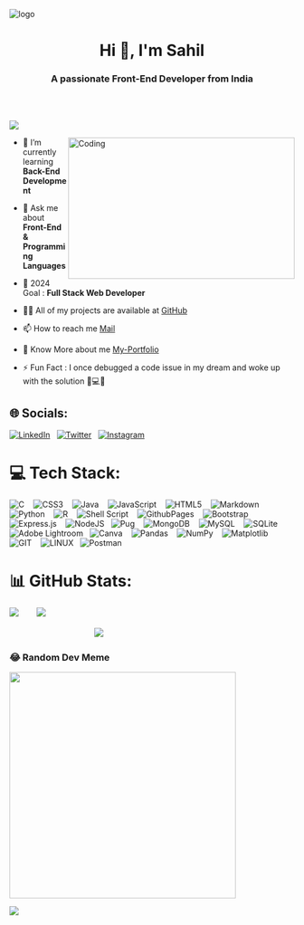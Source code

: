 
![logo](https://142972.fs1.hubspotusercontent-na1.net/hubfs/142972/Blog_CybersecurityStatistics_BlogHero_202206_V2.png)


<h1 align="center">Hi 👋, I'm Sahil</h1>
<h3 align="center">A passionate Front-End Developer from India</h3><br><br>

[![](https://visitcount.itsvg.in/api?id=Sahil-s-i&icon=0&color=0)](https://visitcount.itsvg.in)

<img align="right" alt="Coding" height="250" width="400" src="https://media1.giphy.com/media/v1.Y2lkPTc5MGI3NjExMGc3N2l1MjJ2ZW52MXBuNmt5YXp5MmthbmhrNjhrdnlwYmx5dDB4NyZlcD12MV9pbnRlcm5hbF9naWZfYnlfaWQmY3Q9Zw/qgQUggAC3Pfv687qPC/giphy.gif">

- 🌱 I’m currently learning **Back-End Development**

- 💬 Ask me about **Front-End & Programming Languages**

- 🔭 2024 Goal :  **Full Stack Web Developer** 
  
- 👨‍💻 All of my projects are available at [GitHub](https://github.com/sahil-s-i)

- 📫 How to reach me [Mail](sahilismailnavar@gmail.com)


- 📄 Know More about me [My-Portfolio](https://sahil-s-i.github.io/Sahil-Portfolio/)

- ⚡ Fun Fact : I once debugged a code issue in my dream and woke up with the solution 🌙💻😅


## 🌐 Socials:
[![LinkedIn](https://img.shields.io/badge/LinkedIn-%230077B5.svg?logo=linkedin&logoColor=white)](https://linkedin.com/in/sahil-ismailnavar) &nbsp; [![Twitter](https://img.shields.io/badge/Twitter-%231DA1F2.svg?logo=Twitter&logoColor=white)](https://twitter.com/@Sahil_S_I) &nbsp; [![Instagram](https://img.shields.io/badge/Instagram-%23E4405F.svg?logo=Instagram&logoColor=white)](https://instagram.com/sahil_s_i._)

# 💻 Tech Stack:
![C](https://img.shields.io/badge/c-%2300599C.svg?style=flat&logo=c&logoColor=white) &nbsp;&nbsp; ![CSS3](https://img.shields.io/badge/css3-%231572B6.svg?style=flat&logo=css3&logoColor=white) &nbsp;&nbsp; ![Java](https://img.shields.io/badge/java-%23ED8B00.svg?style=flat&logo=openjdk&logoColor=white) &nbsp;&nbsp; ![JavaScript](https://img.shields.io/badge/javascript-%23323330.svg?style=flat&logo=javascript&logoColor=%23F7DF1E) &nbsp;&nbsp; ![HTML5](https://img.shields.io/badge/html5-%23E34F26.svg?style=flat&logo=html5&logoColor=white) &nbsp;&nbsp; ![Markdown](https://img.shields.io/badge/markdown-%23000000.svg?style=flat&logo=markdown&logoColor=white) &nbsp;&nbsp; ![Python](https://img.shields.io/badge/python-3670A0?style=flat&logo=python&logoColor=ffdd54) &nbsp;&nbsp; ![R](https://img.shields.io/badge/r-%23276DC3.svg?style=flat&logo=r&logoColor=white) &nbsp;&nbsp; ![Shell Script](https://img.shields.io/badge/shell_script-%23121011.svg?style=flat&logo=gnu-bash&logoColor=white) &nbsp;&nbsp; ![GithubPages](https://img.shields.io/badge/github%20pages-121013?style=flat&logo=github&logoColor=white) &nbsp;&nbsp; ![Bootstrap](https://img.shields.io/badge/bootstrap-%238511FA.svg?style=flat&logo=bootstrap&logoColor=white)  &nbsp;&nbsp;![Express.js](https://img.shields.io/badge/express.js-%23404d59.svg?style=flat&logo=express&logoColor=%2361DAFB) &nbsp;&nbsp; ![NodeJS](https://img.shields.io/badge/node.js-6DA55F?style=flat&logo=node.js&logoColor=white)  &nbsp;&nbsp;![Pug](https://img.shields.io/badge/Pug-FFF?style=flat&logo=pug&logoColor=A86454) &nbsp;&nbsp; ![MongoDB](https://img.shields.io/badge/MongoDB-%234ea94b.svg?style=flat&logo=mongodb&logoColor=white) &nbsp;&nbsp; ![MySQL](https://img.shields.io/badge/mysql-%2300000f.svg?style=flat&logo=mysql&logoColor=white) &nbsp;&nbsp; ![SQLite](https://img.shields.io/badge/sqlite-%2307405e.svg?style=flat&logo=sqlite&logoColor=white)  &nbsp;&nbsp;![Adobe Lightroom](https://img.shields.io/badge/Adobe%20Lightroom-31A8FF.svg?style=flat&logo=Adobe%20Lightroom&logoColor=white)  &nbsp;&nbsp;![Canva](https://img.shields.io/badge/Canva-%2300C4CC.svg?style=flat&logo=Canva&logoColor=white) &nbsp;&nbsp; ![Pandas](https://img.shields.io/badge/pandas-%23150458.svg?style=flat&logo=pandas&logoColor=white) &nbsp;&nbsp; ![NumPy](https://img.shields.io/badge/numpy-%23013243.svg?style=flat&logo=numpy&logoColor=white) &nbsp;&nbsp; ![Matplotlib](https://img.shields.io/badge/Matplotlib-%23ffffff.svg?style=flat&logo=Matplotlib&logoColor=black) &nbsp;&nbsp; ![GIT](https://img.shields.io/badge/Git-fc6d26?style=flat&logo=git&logoColor=white) &nbsp;&nbsp; ![LINUX](https://img.shields.io/badge/Linux-FCC624?style=flat&logo=linux&logoColor=black)  &nbsp;&nbsp;![Postman](https://img.shields.io/badge/Postman-FF6C37?style=flat&logo=postman&logoColor=white)
# 📊 GitHub Stats:
![](https://github-readme-stats.vercel.app/api/top-langs/?username=Sahil-s-i&theme=dark&hide_border=false&include_all_commits=true&count_private=false&layout=compact) &nbsp;&nbsp;&nbsp;&nbsp;&nbsp;&nbsp;
![](https://github-readme-streak-stats.herokuapp.com/?user=Sahil-s-i&theme=dark&hide_border=false)<br/><br/>
&nbsp;&nbsp;&nbsp;&nbsp;&nbsp;&nbsp;&nbsp;&nbsp;&nbsp;&nbsp;&nbsp;&nbsp;&nbsp;&nbsp;&nbsp;&nbsp;&nbsp;&nbsp;&nbsp;&nbsp;&nbsp;&nbsp;&nbsp;&nbsp;&nbsp;&nbsp;&nbsp;&nbsp;&nbsp;&nbsp;&nbsp;&nbsp;&nbsp;&nbsp;&nbsp;&nbsp;&nbsp;&nbsp;![](https://github-readme-stats.vercel.app/api?username=Sahil-s-i&theme=dark&hide_border=false&include_all_commits=true&count_private=false)<br/>



### 😂 Random Dev Meme
<img src='https://randommeme-five.vercel.app/' style="height: 400px;"/>

[![](https://visitcount.itsvg.in/api?id=Sahil-s-i&icon=0&color=0)](https://visitcount.itsvg.in)

